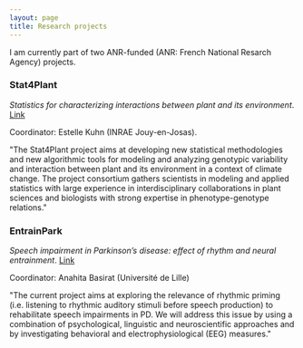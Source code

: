 ```yaml
---
layout: page
title: Research projects
---
```


I am currently part of two ANR-funded (ANR: French National Resarch Agency) projects.

### Stat4Plant

*Statistics for characterizing interactions between plant and its environment*. [Link](https://anr.fr/Project-ANR-20-CE45-0012)

Coordinator: Estelle Kuhn (INRAE Jouy-en-Josas).

"The Stat4Plant project aims at developing new statistical methodologies and new algorithmic tools for modeling and analyzing genotypic variability 
and interaction between plant and its environment in a context of climate change. 
The project consortium gathers scientists in modeling and applied statistics with large experience in interdisciplinary collaborations in plant sciences 
and biologists with strong expertise in phenotype-genotype relations."

### EntrainPark

*Speech impairment in Parkinson’s disease: effect of rhythm and neural entrainment*. [Link](https://anr.fr/Project-ANR-21-CE28-0011)

Coordinator: Anahita Basirat (Université de Lille)

"The current project aims at exploring the relevance of rhythmic priming (i.e. listening to rhythmic auditory stimuli before speech production) to 
rehabilitate speech impairments in PD. We will address this issue by using a combination of psychological, linguistic and neuroscientific approaches and 
by investigating behavioral and electrophysiological (EEG) measures."

